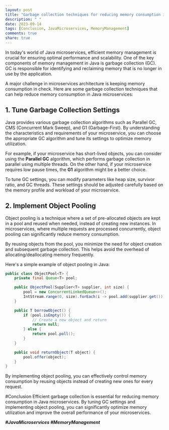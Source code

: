 ```yaml
---
layout: post
title: "Garbage collection techniques for reducing memory consumption in Java microservices"
description: " "
date: 2023-09-14
tags: [Conclusion, JavaMicroservices, MemoryManagement]
comments: true
share: true
---
```


In today's world of Java microservices, efficient memory management is crucial for ensuring optimal performance and scalability. One of the key components of memory management in Java is garbage collection (GC). GC is responsible for identifying and reclaiming memory that is no longer in use by the application.

A major challenge in microservices architecture is keeping memory consumption in check. Here are some garbage collection techniques that can help reduce memory consumption in Java microservices:

## 1. Tune Garbage Collection Settings
Java provides various garbage collection algorithms such as Parallel GC, CMS (Concurrent Mark Sweep), and G1 (Garbage-First). By understanding the characteristics and requirements of your microservice, you can choose the appropriate GC algorithm and tune its settings to optimize memory utilization.

For example, if your microservice has short-lived objects, you can consider using the **Parallel GC** algorithm, which performs garbage collection in parallel using multiple threads. On the other hand, if your microservice requires low pause times, the **G1** algorithm might be a better choice.

To tune GC settings, you can modify parameters like heap size, survivor ratio, and GC threads. These settings should be adjusted carefully based on the memory profile and workload of your microservice.

## 2. Implement Object Pooling
Object pooling is a technique where a set of pre-allocated objects are kept in a pool and reused when needed, instead of creating new instances. In microservices, where multiple requests are processed concurrently, object pooling can significantly reduce memory consumption.

By reusing objects from the pool, you minimize the need for object creation and subsequent garbage collection. This helps avoid the overhead of allocating/deallocating memory frequently.

Here's a simple example of object pooling in Java:

```java
public class ObjectPool<T> {
    private final Queue<T> pool;

    public ObjectPool(Supplier<T> supplier, int size) {
        pool = new ConcurrentLinkedQueue<>();
        IntStream.range(0, size).forEach(i -> pool.add(supplier.get()));
    }

    public T borrowObject() {
        if (pool.isEmpty()) {
            // Create a new object and return
            return null;
        } else {
            return pool.poll();
        }
    }

    public void returnObject(T object) {
        pool.offer(object);
    }
}
```

By implementing object pooling, you can effectively control memory consumption by reusing objects instead of creating new ones for every request.

#Conclusion
Efficient garbage collection is essential for reducing memory consumption in Java microservices. By tuning GC settings and implementing object pooling, you can significantly optimize memory utilization and improve the overall performance of your microservices.

***\#JavaMicroservices #MemoryManagement***